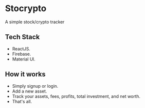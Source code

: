 # Stocrypto

A simple stock/crypto tracker

## Tech Stack 
- ReactJS.
- Firebase.
- Material UI. 

## How it works
- Simply signup or login.
- Add a new asset. 
- Track your assets, fees, profits, total investment, and net worth. 
- That's all. 
